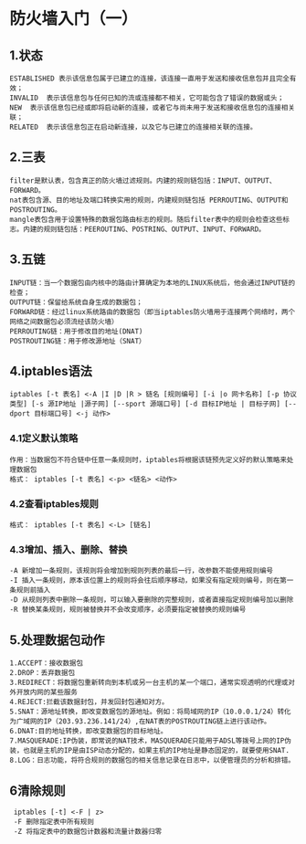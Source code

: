 # 防火墙入门（一）
## 1.状态
    ESTABLISHED 表示该信息包属于已建立的连接，该连接一直用于发送和接收信息包并且完全有效；
    INVALID  表示该信息包与任何已知的流或连接都不相关，它可能包含了错误的数据或头；
    NEW  表示该信息包已经或即将启动新的连接，或者它与尚未用于发送和接收信息包的连接相关联；
    RELATED  表示该信息包正在启动新连接，以及它与已建立的连接相关联的连接。

## 2.三表
    filter是默认表，包含真正的防火墙过滤规则。内建的规则链包括：INPUT、OUTPUT、FORWARD。
    nat表包含源、目的地址及端口转换实用的规则，内建规则链包括 PERROUTING、OUTPUT和POSTROUTING。
    mangle表包含用于设置特殊的数据包路由标志的规则。随后filter表中的规则会检查这些标志。内建的规则链包括：PEEROUTING、POSTRING、OUTPUT、INPUT、FORWARD。
## 3.五链
    INPUT链：当一个数据包由内核中的路由计算确定为本地的LINUX系统后，他会通过INPUT链的检查；
    OUTPUT链：保留给系统自身生成的数据包；
    FORWARD链：经过linux系统路由的数据包（即当iptables防火墙用于连接两个网络时，两个网络之间数据包必须流经该防火墙）
    PERROUTING链：用于修改目的地址(DNAT)
    POSTROUTING链：用于修改源地址（SNAT）

## 4.iptables语法
    iptables [-t 表名] <-A |I |D |R > 链名 [规则编号] [-i |o 网卡名称] [-p 协议类型] [-s 源IP地址 |源子网] [--sport 源端口号] [-d 目标IP地址 | 目标子网] [--dport 目标端口号] <-j 动作>

### 4.1定义默认策略
    作用：当数据包不符合链中任意一条规则时，iptables将根据该链预先定义好的默认策略来处理数据包
    格式： iptables [-t 表名] <-p> <链名> <动作>
    
### 4.2查看iptables规则
    格式： iptables [-t 表名] <-L> [链名]
### 4.3增加、插入、删除、替换
    -A 新增加一条规则，该规则将会增加到规则列表的最后一行，改参数不能使用规则编号
    -I 插入一条规则，原本该位置上的规则将会往后顺序移动，如果没有指定规则编号，则在第一条规则前插入
    -D 从规则列表中删除一条规则，可以输入要删除的完整规则，或者直接指定规则编号加以删除
    -R 替换某条规则，规则被替换并不会改变顺序，必须要指定被替换的规则编号
## 5.处理数据包动作
    1.ACCEPT：接收数据包
    2.DROP：丢弃数据包
    3.REDIRECT：将数据包重新转向到本机或另一台主机的某一个端口，通常实现透明的代理或对外开放内网的某些服务
    4.REJECT:拦截该数据封包，并发回封包通知对方。
    5.SNAT：源地址转换，即改变数据包的源地址。例如：将局域网的IP（10.0.0.1/24）转化为广域网的IP（203.93.236.141/24）,在NAT表的POSTROUTING链上进行该动作。
    6.DNAT:目的地址转换，即改变数据包的目标地址。
    7.MASQUERADE:IP伪装，即常说的NAT技术，MASQUERADE只能用于ADSL等拨号上网的IP伪装，也就是主机的IP是由ISP动态分配的，如果主机的IP地址是静态固定的，就要使用SNAT.
    8.LOG：日志功能，将符合规则的数据包的相关信息记录在日志中，以便管理员的分析和排错。
    
## 6清除规则
     iptables [-t] <-F | z>
     -F 删除指定表中所有规则
     -Z 将指定表中的数据包计数器和流量计数器归零
     